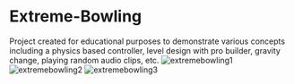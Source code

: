 # Extreme-Bowling
Project created for educational purposes to demonstrate various concepts including a physics based controller, level design with pro builder, gravity change, playing random audio clips, etc.
![extremebowling1](https://user-images.githubusercontent.com/35816507/136680537-5718c3b0-49cf-40ed-99cb-3ca07c102bea.PNG)
![extremebowling2](https://user-images.githubusercontent.com/35816507/136680544-f06c37a9-756c-4353-ae44-6a5a73864610.PNG)
![extremebowling3](https://user-images.githubusercontent.com/35816507/136680546-8d36789f-b02c-4013-ad36-9163b90a7de6.PNG)

